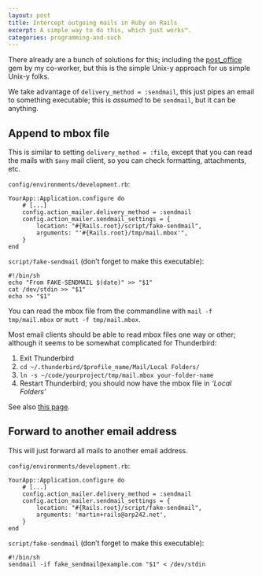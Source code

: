 ```yaml
---
layout: post
title: Intercept outgoing mails in Ruby on Rails
excerpt: A simple way to do this, which just works™.
categories: programming-and-such
---
```


There already are a bunch of solutions for this; including the
[post\_office][po] gem by my co-worker, but this is the simple Unix-y approach
for us simple Unix-y folks.

We take advantage of `delivery_method = :sendmail`, this just pipes an email to
something executable; this is *assumed* to be `sendmail`, but it can be
anything.


Append to mbox file
-------------------
This is similar to setting `delivery_method = :file`, except that you can read
the mails with `$any` mail client, so you can check formatting, attachments,
etc.

`config/environments/development.rb`:

	YourApp::Application.configure do
		# [...]
		config.action_mailer.delivery_method = :sendmail
		config.action_mailer.sendmail_settings = {
			location: "#{Rails.root}/script/fake-sendmail",
			arguments: "'#{Rails.root}/tmp/mail.mbox'",
		}
	end

`script/fake-sendmail` (don’t forget to make this executable):

	#!/bin/sh
	echo "From FAKE-SENDMAIL $(date)" >> "$1"
	cat /dev/stdin >> "$1"
	echo >> "$1"


You can read the mbox file from the commandline with `mail -f tmp/mail.mbox` or
`mutt -f tmp/mail.mbox`.

Most email clients should be able to read mbox files one way or other;
although it seems to be somewhat complicated for Thunderbird:

1. Exit Thunderbird
2. `cd ~/.thunderbird/$profile_name/Mail/Local Folders/`
3. `ln -s ~/code/yourproject/tmp/mail.mbox your-folder-name`
4. Restart Thunderbird; you should now have the mbox file in *‘Local Folders’*

See also [this page](http://bahut.alma.ch/2010/01/open-mbox-file-in-thunderbird.html).


Forward to another email address
--------------------------------
This will just forward all mails to another email address.

`config/environments/development.rb`:

	YourApp::Application.configure do
		# [...]
		config.action_mailer.delivery_method = :sendmail
		config.action_mailer.sendmail_settings = {
			location: "#{Rails.root}/script/fake-sendmail",
			arguments: 'martin+rails@arp242.net',
		}
	end

`script/fake-sendmail` (don’t forget to make this executable):

	#!/bin/sh
	sendmail -if fake_sendmail@example.com "$1" < /dev/stdin


[po]: https://github.com/bluerail/post_office
